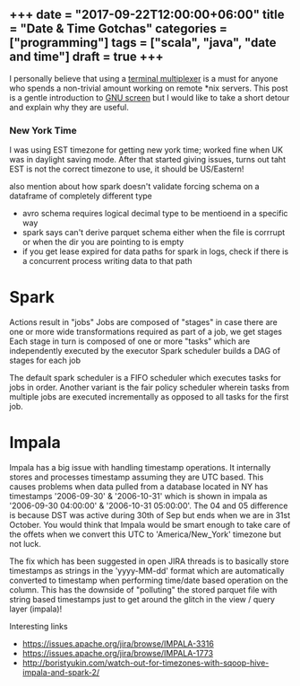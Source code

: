 +++
date = "2017-09-22T12:00:00+06:00"
title = "Date & Time Gotchas"
categories = ["programming"]
tags = ["scala", "java", "date and time"]
draft = true
+++
----------------------------------

I personally believe that using a [terminal multiplexer](https://en.wikipedia.org/wiki/Terminal_multiplexer) is a must for anyone who spends a non-trivial amount working on remote *nix servers. This post is a gentle introduction to [GNU screen](https://en.wikipedia.org/wiki/GNU_Screen) but I would like to take a short detour and explain why they are useful.

### New York Time

I was using EST timezone for getting new york time; worked fine when UK was in daylight saving mode. After that started giving issues, turns out taht EST is not the correct timezone to use, it should be US/Eastern! 

also mention about how spark doesn't validate forcing schema on a dataframe of completely different type

- avro schema requires logical decimal type to be mentioend in a specific way
- spark says can't derive parquet schema either when the file is corrrupt or when the dir you are pointing to is empty
- if you get lease expired for data paths for spark in logs, check if there is a concurrent process writing data to that path

# Spark

Actions result in "jobs"
Jobs are composed of "stages" in case there are one or more wide transformations required as part of a job, we get stages
Each stage in turn is composed of one or more "tasks" which are independently executed by the executor
Spark scheduler builds a DAG of stages for each job

The default spark scheduler is a FIFO scheduler which executes tasks for jobs in order. Another variant is the fair policy scheduler wherein tasks from multiple jobs are executed incrementally as opposed to all tasks for the first job.

# Impala

Impala has a big issue with handling timestamp operations. It internally stores and processes timestamp assuming they are UTC based. This causes problems when data pulled from a database located in NY has timestamps '2006-09-30' & '2006-10-31' which is shown in impala as '2006-09-30 04:00:00' & '2006-10-31 05:00:00'. The 04 and 05 difference is because DST was active during 30th of Sep but ends when we are in 31st October. You would think that Impala would be smart enough to take care of the offets when we convert this UTC to 'America/New_York' timezone but not luck. 

The fix which has been suggested in open JIRA threads is to basically store timestamps as strings in the 'yyyy-MM-dd' format which are automatically converted to timestamp when performing time/date based operation on the column. This has the downside of "polluting" the stored parquet file with string based timestamps just to get around the glitch in the view / query layer (impala)!

Interesting links
* https://issues.apache.org/jira/browse/IMPALA-3316
* https://issues.apache.org/jira/browse/IMPALA-1773
* http://boristyukin.com/watch-out-for-timezones-with-sqoop-hive-impala-and-spark-2/
